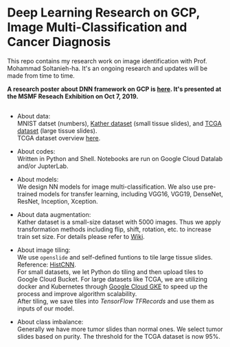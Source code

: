 # Deep Learning Research on GCP, Image Multi-Classification and Cancer Diagnosis
 
This repo contains my research work on image identification with Prof. Mohammad Soltanieh-ha. It's an ongoing research and updates will be made from time to time.   
   
**A research poster about DNN framework on GCP is [here](https://github.com/lingyixu/GCP-Keras-Deep-Learning/blob/master/Scalable_DNN_Framework_on_GCP.pdf). It's presented at the MSMF Reseach Exhibition on Oct 7, 2019.**

## 

* About data:   
MNIST datset (numbers), [Kather dataset](https://www.nature.com/articles/srep27988) (small tissue slides), and [TCGA dataset](https://isb-cancer-genomics-cloud.readthedocs.io/en/latest/sections/data/TCGA-images.html) (large tissue slides).   
TCGA dataset overview [here](https://github.com/lingyixu/GCP-DNN-Cancer-Diagnosis/blob/master/TCGA_Overview.ipynb).

* About codes:   
Written in Python and Shell. Notebooks are run on Google Cloud Datalab and/or JupterLab.

* About models:   
We design NN models for image multi-classification. We also use pre-trained models for transfer learning, including VGG16, VGG19, DenseNet, ResNet, Inception, Xception.   

* About data augmentation:   
Kather dataset is a small-size dataset with 5000 images. Thus we apply transformation methods including flip, shift, rotation, etc. to increase train set size. For details please refer to [Wiki](https://github.com/lingyixu/GCP-Keras-Deep-Learning/wiki/Data-Augmentation-Function-Guide).

* About image tiling:   
We use `openslide` and self-defined funtions to tile large tissue slides. Reference: [HistCNN](https://github.com/javadnoorb/HistCNN).    
For small datasets, we let Python do tiling and then upload tiles to Google Cloud Bucket. For large datasets like TCGA, we are utilizing docker and Kubernetes through [Google Cloud GKE](https://cloud.google.com/kubernetes-engine) to speed up the process and improve algorithm scalability.   
After tiling, we save tiles into _TensorFlow TFRecords_ and use them as inputs of our model.

* About class imbalance:   
Generally we have more tumor slides than normal ones. We select tumor slides based on purity. The threshold for the TCGA dataset is now 95%.
